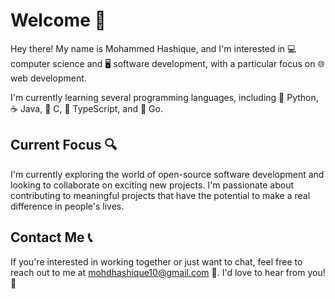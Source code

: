 # Welcome 👋

Hey there! My name is Mohammed Hashique, and I'm interested in 💻 computer science and 🖥️ software development, with a particular focus on 🌐 web development.

I'm currently learning several programming languages, including 🐍 Python, ☕ Java, 🐧 C, 🦄 TypeScript, and 🐹 Go.

## Current Focus 🔍

I'm currently exploring the world of open-source software development and looking to collaborate on exciting new projects. I'm passionate about contributing to meaningful projects that have the potential to make a real difference in people's lives.

## Contact Me 📞

If you're interested in working together or just want to chat, feel free to reach out to me at [mohdhashique10@gmail.com](mailto:mohdhashique10@gmail.com) 📧. I'd love to hear from you! 🤝
